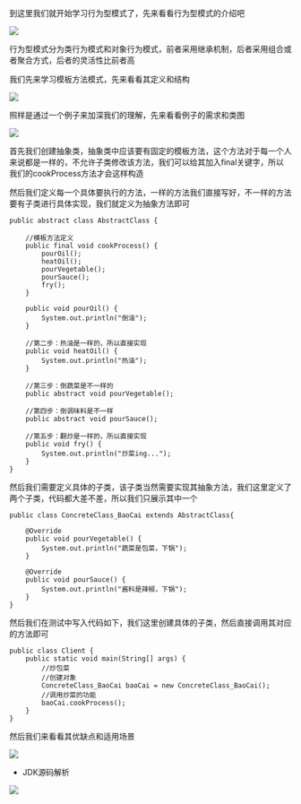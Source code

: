 到这里我们就开始学习行为型模式了，先来看看行为型模式的介绍吧

![](D:/Rolin的学习笔记/youdaonote-pull/youdaonote/youdaonote-images/WEBRESOURCE64c2d082a7e51918d61b818ed8b16d1a.png)

行为型模式分为类行为模式和对象行为模式，前者采用继承机制，后者采用组合或者聚合方式，后者的灵活性比前者高

我们先来学习模板方法模式，先来看看其定义和结构

![](D:/Rolin的学习笔记/youdaonote-pull/youdaonote/youdaonote-images/WEBRESOURCE43f4a44a7e9c75ddf12965088bdf680b.png)

照样是通过一个例子来加深我们的理解，先来看看例子的需求和类图

![](D:/Rolin的学习笔记/youdaonote-pull/youdaonote/youdaonote-images/WEBRESOURCE29cb25d1160169c0bd78a3405566bea7.png)

首先我们创建抽象类，抽象类中应该要有固定的模板方法，这个方法对于每一个人来说都是一样的，不允许子类修改该方法，我们可以给其加入final关键字，所以我们的cookProcess方法才会这样构造

然后我们定义每一个具体要执行的方法，一样的方法我们直接写好，不一样的方法要有子类进行具体实现，我们就定义为抽象方法即可

```
public abstract class AbstractClass {

    //模板方法定义
    public final void cookProcess() {
        pourOil();
        heatOil();
        pourVegetable();
        pourSauce();
        fry();
    }

    public void pourOil() {
        System.out.println("倒油");
    }

    //第二步：热油是一样的，所以直接实现
    public void heatOil() {
        System.out.println("热油");
    }

    //第三步：倒蔬菜是不一样的
    public abstract void pourVegetable();

    //第四步：倒调味料是不一样
    public abstract void pourSauce();

    //第五步：翻炒是一样的，所以直接实现
    public void fry() {
        System.out.println("炒菜ing...");
    }
}

```

然后我们需要定义具体的子类，该子类当然需要实现其抽象方法，我们这里定义了两个子类，代码都大差不差，所以我们只展示其中一个

```
public class ConcreteClass_BaoCai extends AbstractClass{

    @Override
    public void pourVegetable() {
        System.out.println("蔬菜是包菜，下锅");
    }

    @Override
    public void pourSauce() {
        System.out.println("酱料是辣椒，下锅");
    }
}
```

然后我们在测试中写入代码如下，我们这里创建具体的子类，然后直接调用其对应的方法即可

```
public class Client {
    public static void main(String[] args) {
        //炒包菜
        //创建对象
        ConcreteClass_BaoCai baoCai = new ConcreteClass_BaoCai();
        //调用炒菜的功能
        baoCai.cookProcess();
    }
}
```

然后我们来看看其优缺点和适用场景

![](D:/Rolin的学习笔记/youdaonote-pull/youdaonote/youdaonote-images/WEBRESOURCE1bf8d07b8b9bb308810335c54725a6ac.png)

- JDK源码解析

![](D:/Rolin的学习笔记/youdaonote-pull/youdaonote/youdaonote-images/WEBRESOURCE59490fb62a730f8ac8b467faccfdf1d6.png)

